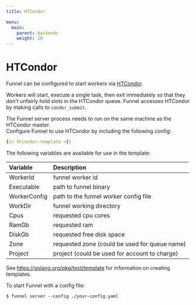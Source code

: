 ```yaml
---
title: HTCondor

menu:
  main:
    parent: backends
    weight: 20
---
```


# HTCondor

Funnel can be configured to start workers via [HTCondor][htcondor].  

Workers will start, execute a single task, then exit immediately so that they don't
unfairly hold slots in the HTCondor queue. Funnel accesses HTCondor by making calls
to `condor_submit`.

The Funnel server process needs to run on the same machine as the HTCondor master.  
Configure Funnel to use HTCondor by including the following config:

```YAML
{{< htcondor-template >}}
```
The following variables are available for use in the template:

| Variable    |  Description |
|:------------|:-------------|
|WorkerId     |  funnel worker id |
|Executable   |  path to funnel binary |
|WorkerConfig |  path to the funnel worker config file |
|WorkDir      |  funnel working directory |
|Cpus         |  requested cpu cores |
|RamGb        | requested ram |
|DiskGb       | requested free disk space |
|Zone         | requested zone (could be used for queue name) |
|Project      | project (could be used for account to charge) |

See https://golang.org/pkg/text/template for information on creating templates.

To start Funnel with a config file:
```shell
$ funnel server --config ./your-config.yaml
```

[htcondor]: https://research.cs.wisc.edu/htcondor/
